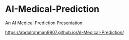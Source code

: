 # AI-Medical-Prediction
An AI Medical Prediction Presentation


https://abdulrahman9907.github.io/AI-Medical-Prediction/
